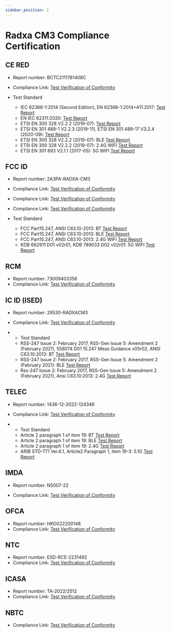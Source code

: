 ```yaml
---
sidebar_position: 1
---
```


# Radxa CM3 Compliance Certification

## CE RED

- Report number: BCTC2111781408C

- Compliance Link: [Test Verification of Conformity](https://dl.radxa.com/cm3/compliance/RED/BCTC2111781408C_RM116_D8E32W_RED.pdf)

- Test Standard

  - IEC 62368-1:2014 (Second Edition), EN 62368-1:2014+A11:2017: [Test Report](https://dl.radxa.com/cm3/compliance/RED/BCTC2111658558S_Radxa_CM3_RM116_D8E32W_CE_LVD.pdf)
  - EN IEC 62311:2020: [Test Report](https://dl.radxa.com/cm3/compliance/RED/BCTC2111781408_1E_RM116.pdf)
  - ETSI EN 300 328 V2.2.2 (2019-07): [Test Report](https://dl.radxa.com/cm3/compliance/RED/BCTC2111781408_3E_RM116_D8E32W.pdf)
  - ETSI EN 301 489-1 V2.2.3 (2019-11), ETSI EN 301 489-17 V3.2.4 (2020-09): [Test Report](https://dl.radxa.com/cm3/compliance/RED/BCTC2111781408_2E_RM116.pdf)
  - ETSI EN 300 328 V2.2.2 (2019-07): BLE [Test Report](https://dl.radxa.com/cm3/compliance/RED/BCTC2111781408_4E_RM116_D8E32W_BLE.pdf)
  - ETSI EN 300 328 V2.2.2 (2019-07): 2.4G WIFI [Test Report](https://dl.radxa.com/cm3/compliance/RED/BCTC2111781408_5E_RM116_D8E32W_2.4_WiFi.pdf)
  - ETSI EN 301 893 V2.1.1 (2017-05): 5G WIFI [Test Report](https://dl.radxa.com/cm3/compliance/RED/BCTC2111781408_6E_RM116_D8E32W_5.1G_WIFI.pdf)

## FCC ID

- Report number: 2AЗPA-RADXA-CM3
- Compliance Link: [Test Verification of Conformity](https://dl.radxa.com/cm3/compliance/FCC%20ID/DSS-TC312586.pdf)
- Compliance Link: [Test Verification of Conformity](https://dl.radxa.com/cm3/compliance/FCC%20ID/DTS-TC711512.pdf)
- Compliance Link: [Test Verification of Conformity](https://dl.radxa.com/cm3/compliance/FCC%20ID/NII-TC621757.pdf)

- Test Standard
  - FCC Part15.247, ANSI C63.10-2013: BT [Test Report](https://dl.radxa.com/cm3/compliance/FCC%20ID/BCTC2111202916-1E%20RM116-D8E32W%20%20FCC%20ID%20BT.pdf)
  - FCC Part15.247, ANSI C63.10-2013: BLE [Test Report](https://dl.radxa.com/cm3/compliance/FCC%20ID/BCTC2111202916-2E%20RM116-D8E32W%20%20FCC%20ID%20BLE.pdf)
  - FCC Part15.247, ANSI C63.10-2013: 2.4G WIFI [Test Report](https://dl.radxa.com/cm3/compliance/FCC%20ID/BCTC2111202916-3E%20RM116-D8E32W%20%20FCC%20ID%20WiFi.pdf)
  - KDB 662911 D01 v02r01, KDB 789033 D02 v02r01: 5G WIFI [Test Report](https://dl.radxa.com/cm3/compliance/FCC%20ID/BCTC2111202916-4E%20RM116-D8E32W%20%20WIFI%205.1G.pdf)

## RCM

- Report number: 73009403356
- Compliance Link: [Test Verification of Conformity](https://dl.radxa.com/cm3/compliance/AU_RCM/supplier_declaration_of_conformity_radxa_cm3.pdf)

## IC ID (ISED)

- Report number: 29530-RADXACM3
- Compliance Link: [Test Verification of Conformity](https://dl.radxa.com/cm3/compliance/CA_IC%20ID/BCTC974_ISED_Cert.pdf)

- - Test Standard
  - RSS-247 Issue 2: February 2017, RSS-Gen Issue 5: Amendment 2 (February 2021), 558074 D01 15.247 Meas Guidance v05r02, ANSI C63.10:2013: BT [Test Report](https://dl.radxa.com/cm3/compliance/CA_IC%20ID/BCTC2211166199-1E%20Radxa%20CM3%20IC%20ID%20BT%203M.pdf)
  - RSS-247 Issue 2: February 2017, RSS-Gen Issue 5: Amendment 2 (February 2021): BLE [Test Report](https://dl.radxa.com/cm3/compliance/CA_IC%20ID/BCTC2211166199-2E%20Radxa%20CM3%20IC%20ID%20BLE%201M.pdf)
  - Rss-247 Issue 2: February 2017, RSS-Gen Issue 5: Amendment 2 (February 2021), Ansi C63.10:2013: 2.4G [Test Report](https://dl.radxa.com/cm3/compliance/CA_IC%20ID/BCTC2211166199-3E%20Radxa%20CM3%20IC%20ID%202.4G%20N20.pdf)

## TELEC

- Report number: 1436-12-2022-124346
- Compliance Link: [Test Verification of Conformity](https://dl.radxa.com/cm3/compliance/JP_TELEC/EMC124346%c2%a0Japan%c2%a0Certificate.pdf)

- - Test Standard
  - Article 2 paragraph 1 of item 19: BT [Test Report](<https://dl.radxa.com/cm3/compliance/JP_TELEC/BCTC2211041097-1E%20%20RM116-D8E32W%20TELEC%20BT%203M%20(J).pdf>)
  - Article 2 paragraph 1 of item 19: BLE [Test Report](https://dl.radxa.com/cm3/compliance/JP_TELEC/BCTC2211041097-2E%20%20RM116-D8E32W%20TELEC%20BLE%201M%20X.pdf)
  - Article 2 paragraph 1 of item 19: 2.4G [Test Report](<https://dl.radxa.com/cm3/compliance/JP_TELEC/BCTC2211041097-3E%20%20RM116-D8E32W%20TELEC%202.4G%20N20%20(X).pdf>)
  - ARIB STD-T71 Ver.6.1, Article2 Paragraph 1, item 19-3: 5.1G [Test Report](https://dl.radxa.com/cm3/compliance/JP_TELEC/BCTC2211041097-4E%20%20RM116-D8E32W%20TELEC%205.1G.pdf)

## IMDA

- Report number: N5007-22

- Compliance Link: [Test Verification of Conformity](https://dl.radxa.com/cm3/compliance/SG_IMDA/N5007_22_IDMA_CM3.pdf)

## OFCA

- Report number: HKO022200148
- Compliance Link: [Test Verification of Conformity](https://dl.radxa.com/cm3/compliance/HK_OFCA.pdf)

## NTC

- Report number: ESD-RCE-2231492
- Compliance Link: [Test Verification of Conformity](https://dl.radxa.com/cm3/compliance/PH_NTC.pdf)

## ICASA

- Report number: TA-2022/2512
- Compliance Link: [Test Verification of Conformity](https://dl.radxa.com/cm3/compliance/SA_ICASA.pdf)

## NBTC

- Compliance Link: [Test Verification of Conformity](https://dl.radxa.com/cm3/compliance/TH_NBTC.pdf)
